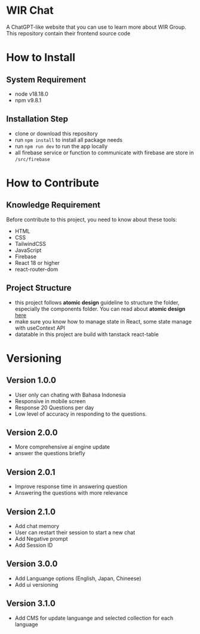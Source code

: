 # WIR Chat
A ChatGPT-like website that you can use to learn more about WIR Group. This repository contain their frontend source code

# How to Install
## System Requirement
- node v18.18.0
- npm v9.8.1
## Installation Step
- clone or download this repository
- run `npm install` to install all package needs
- run `npm run dev` to run the app locally
- all firebase service or function to communicate with firebase are store in `/src/firebase`

# How to Contribute
## Knowledge Requirement
Before contribute to this project, you need to know about these tools:
- HTML
- CSS
- TailwindCSS
- JavaScript
- Firebase
- React 18 or higher
- react-router-dom

## Project Structure
- this project follows **atomic design** guideline to structure the folder, especially the components folder. You can read about **atomic design** [here](https://medium.com/galaxy-ux-studio/principles-of-atomic-design-7b03a30c3cb6)
- make sure you know how to manage state in React, some state manage with useContext API
- datatable in this project are build with tanstack react-table

# Versioning
## Version 1.0.0
- User only can chating with Bahasa Indonesia
- Responsive in mobile screen
- Response 20 Questions per day
- Low level of accuracy in responding to the questions.
## Version 2.0.0
- More comprehensive ai engine update
- answer the questions briefly
## Version 2.0.1
- Improve response time in answering question
- Answering the questions with more relevance
## Version 2.1.0
- Add chat memory
- User can restart their session to start a new chat
- Add Negative prompt
- Add Session ID
## Version 3.0.0
- Add Languange options (English, Japan, Chineese)
- Add ui versioning
## Version 3.1.0
- Add CMS for update languange and selected collection for each language

